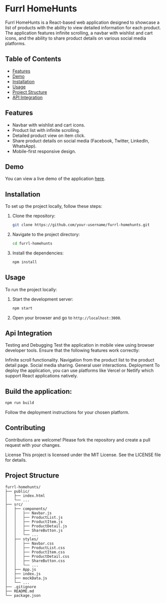 # Furrl HomeHunts

Furrl HomeHunts is a React-based web application designed to showcase a list of products with the ability to view detailed information for each product. The application features infinite scrolling, a navbar with wishlist and cart icons, and the ability to share product details on various social media platforms.

## Table of Contents

- [Features](#features)
- [Demo](#demo)
- [Installation](#installation)
- [Usage](#usage)
- [Project Structure](#project-structure)
- [API Integration](#api-integration)


## Features

- Navbar with wishlist and cart icons.
- Product list with infinite scrolling.
- Detailed product view on item click.
- Share product details on social media (Facebook, Twitter, LinkedIn, WhatsApp).
- Mobile-first responsive design.

## Demo

You can view a live demo of the application [here](#).

## Installation

To set up the project locally, follow these steps:

1. Clone the repository:
    ```bash
    git clone https://github.com/your-username/furrl-homehunts.git
    ```

2. Navigate to the project directory:
    ```bash
    cd furrl-homehunts
    ```

3. Install the dependencies:
    ```bash
    npm install
    ```

## Usage

To run the project locally:

1. Start the development server:
    ```bash
    npm start
    ```

2. Open your browser and go to `http://localhost:3000`.


## Api Integration

Testing and Debugging
Test the application in mobile view using browser developer tools. Ensure that the following features work correctly:

Infinite scroll functionality.
Navigation from the product list to the product detail page.
Social media sharing.
General user interactions.
Deployment
To deploy the application, you can use platforms like Vercel or Netlify which support React applications natively.

## Build the application:

```bash
npm run build
```
Follow the deployment instructions for your chosen platform.

## Contributing

Contributions are welcome! Please fork the repository and create a pull request with your changes.

License
This project is licensed under the MIT License. See the LICENSE file for details.

## Project Structure

```plaintext
furrl-homehunts/
├── public/
│   ├── index.html
│   └── ...
├── src/
│   ├── components/
│   │   ├── Navbar.js
│   │   ├── ProductList.js
│   │   ├── ProductItem.js
│   │   ├── ProductDetail.js
│   │   ├── ShareButton.js
│   │   └── ...
│   ├── styles/
│   │   ├── Navbar.css
│   │   ├── ProductList.css
│   │   ├── ProductItem.css
│   │   ├── ProductDetail.css
│   │   ├── ShareButton.css
│   │   └── ...
│   ├── App.js
│   ├── index.js
│   ├── mockData.js
│   └── ...
├── .gitignore
├── README.md
└── package.json



